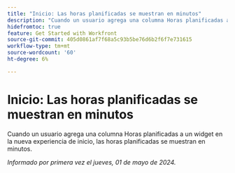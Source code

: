 ```yaml
---
title: "Inicio: Las horas planificadas se muestran en minutos"
description: "Cuando un usuario agrega una columna Horas planificadas a un widget en la nueva experiencia de inicio, las horas planificadas se muestran en minutos."
hidefromtoc: true
feature: Get Started with Workfront
source-git-commit: 405d0861af7f68a5c93b5be76d6b2f6f7e731615
workflow-type: tm+mt
source-wordcount: '60'
ht-degree: 6%

---
```



# Inicio: Las horas planificadas se muestran en minutos

Cuando un usuario agrega una columna Horas planificadas a un widget en la nueva experiencia de inicio, las horas planificadas se muestran en minutos.

_Informado por primera vez el jueves, 01 de mayo de 2024._

